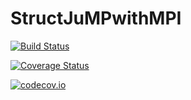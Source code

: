 # StructJuMPwithMPI

[![Build Status](https://travis-ci.org/joehuchette/StructJuMPwithMPI.jl.svg?branch=master)](https://travis-ci.org/joehuchette/StructJuMPwithMPI.jl)

[![Coverage Status](https://coveralls.io/repos/joehuchette/StructJuMPwithMPI.jl/badge.svg?branch=master&service=github)](https://coveralls.io/github/joehuchette/StructJuMPwithMPI.jl?branch=master)

[![codecov.io](http://codecov.io/github/joehuchette/StructJuMPwithMPI.jl/coverage.svg?branch=master)](http://codecov.io/github/joehuchette/StructJuMPwithMPI.jl?branch=master)
